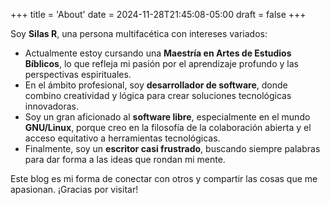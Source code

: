 +++
title = 'About'
date = 2024-11-28T21:45:08-05:00
draft = false
+++

Soy **Silas R**, una persona multifacética con intereses variados:

- Actualmente estoy cursando una **Maestría en Artes de Estudios Bíblicos**, lo que refleja mi pasión por el aprendizaje profundo y las perspectivas espirituales.
- En el ámbito profesional, soy **desarrollador de software**, donde combino creatividad y lógica para crear soluciones tecnológicas innovadoras.
- Soy un gran aficionado al **software libre**, especialmente en el mundo **GNU/Linux**, porque creo en la filosofía de la colaboración abierta y el acceso equitativo a herramientas tecnológicas.
- Finalmente, soy un **escritor casi frustrado**, buscando siempre palabras para dar forma a las ideas que rondan mi mente.

Este blog es mi forma de conectar con otros y compartir las cosas que me apasionan. ¡Gracias por visitar!